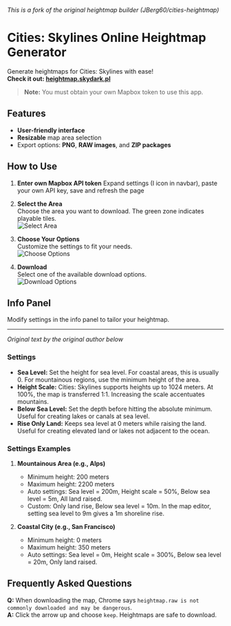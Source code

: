*This is a fork of the original heightmap builder (JBerg60/cities-heightmap)*

# Cities: Skylines Online Heightmap Generator

Generate heightmaps for Cities: Skylines with ease!  
**Check it out: [heightmap.skydark.pl](https://heightmap.skydark.pl)**

> **Note:** You must obtain your own Mapbox token to use this app.

## Features
- **User-friendly interface**
- **Resizable** map area selection
- Export options: **PNG**, **RAW images**, and **ZIP packages**

## How to Use

1. **Enter own Mapbox API token**
   Expand settings (I icon in navbar), paste your own API key, save and refresh the page

3. **Select the Area**  
   Choose the area you want to download. The green zone indicates playable tiles.  
   ![Select Area](https://user-images.githubusercontent.com/30871217/123680703-4ebaa880-d849-11eb-8b74-b254e91ef44d.png)

4. **Choose Your Options**  
   Customize the settings to fit your needs.  
   ![Choose Options](https://user-images.githubusercontent.com/30871217/123449129-aa7ffa00-d5db-11eb-9eb5-f2395dc4f173.png)

5. **Download**  
   Select one of the available download options.  
   ![Download Options](https://user-images.githubusercontent.com/30871217/132255804-7cbe3e0a-f3f0-4b19-bd2f-0cf434457f09.png)

## Info Panel
Modify settings in the info panel to tailor your heightmap.

---

_Original text by the original author below_

### Settings
- **Sea Level:** Set the height for sea level. For coastal areas, this is usually 0. For mountainous regions, use the minimum height of the area.
- **Height Scale:** Cities: Skylines supports heights up to 1024 meters. At 100%, the map is transferred 1:1. Increasing the scale accentuates mountains.
- **Below Sea Level:** Set the depth before hitting the absolute minimum. Useful for creating lakes or canals at sea level.
- **Rise Only Land:** Keeps sea level at 0 meters while raising the land. Useful for creating elevated land or lakes not adjacent to the ocean.

### Settings Examples
1. **Mountainous Area (e.g., Alps)**
   - Minimum height: 200 meters
   - Maximum height: 2200 meters
   - Auto settings: Sea level = 200m, Height scale = 50%, Below sea level = 5m, All land raised.
   - Custom: Only land rise, Below sea level = 10m. In the map editor, setting sea level to 9m gives a 1m shoreline rise.

2. **Coastal City (e.g., San Francisco)**
   - Minimum height: 0 meters
   - Maximum height: 350 meters
   - Auto settings: Sea level = 0m, Height scale = 300%, Below sea level = 20m, Only land raised.

## Frequently Asked Questions
**Q:** When downloading the map, Chrome says `heightmap.raw is not commonly downloaded and may be dangerous`.  
**A:** Click the arrow up and choose `keep`. Heightmaps are safe to download.
